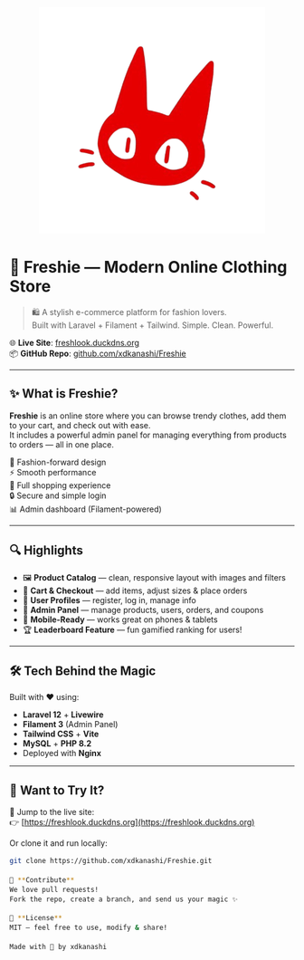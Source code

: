 <p align="center"><a href="https://freshlook.duckdns.org" target="_blank"><img src="public/img/logo-removebg.png" width="400" alt="Freshie Logo"></a></p>

# 👕 Freshie — Modern Online Clothing Store

> 🛍️ A stylish e-commerce platform for fashion lovers.  
> Built with Laravel + Filament + Tailwind. Simple. Clean. Powerful.

🌐 **Live Site**: [freshlook.duckdns.org](https://freshlook.duckdns.org)  
📦 **GitHub Repo**: [github.com/xdkanashi/Freshie](https://github.com/xdkanashi/Freshie)

---

## ✨ What is Freshie?

**Freshie** is an online store where you can browse trendy clothes, add them to your cart, and check out with ease.  
It includes a powerful admin panel for managing everything from products to orders — all in one place.

🧵 Fashion-forward design  
⚡ Smooth performance  
🛒 Full shopping experience  
🔒 Secure and simple login  
📊 Admin dashboard (Filament-powered)

---

## 🔍 Highlights

-   🖼️ **Product Catalog** — clean, responsive layout with images and filters
-   🛒 **Cart & Checkout** — add items, adjust sizes & place orders
-   👤 **User Profiles** — register, log in, manage info
-   🔐 **Admin Panel** — manage products, users, orders, and coupons
-   📱 **Mobile-Ready** — works great on phones & tablets
-   🏆 **Leaderboard Feature** — fun gamified ranking for users!

---

## 🛠️ Tech Behind the Magic

Built with ❤️ using:

-   **Laravel 12** + **Livewire**
-   **Filament 3** (Admin Panel)
-   **Tailwind CSS** + **Vite**
-   **MySQL** + **PHP 8.2**
-   Deployed with **Nginx**

---

## 🎯 Want to Try It?

🚀 Jump to the live site:  
👉 [https://freshlook.duckdns.org](https://freshlook.duckdns.org)

Or clone it and run locally:

```bash
git clone https://github.com/xdkanashi/Freshie.git

🤝 **Contribute**
We love pull requests!
Fork the repo, create a branch, and send us your magic ✨

📄 **License**
MIT — feel free to use, modify & share!

Made with 🧠 by xdkanashi
```

